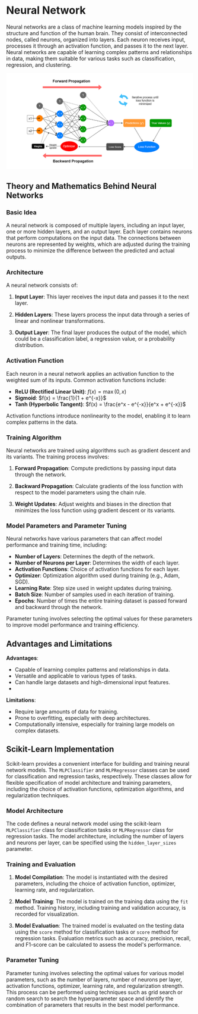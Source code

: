 # Neural Network

Neural networks are a class of machine learning models inspired by the structure and function of the human brain. They consist of interconnected nodes, called neurons, organized into layers. Each neuron receives input, processes it through an activation function, and passes it to the next layer. Neural networks are capable of learning complex patterns and relationships in data, making them suitable for various tasks such as classification, regression, and clustering.

![image](https://github.com/kjarjoura/INDE577/blob/main/Images/nn.png)


## Theory and Mathematics Behind Neural Networks

### Basic Idea

A neural network is composed of multiple layers, including an input layer, one or more hidden layers, and an output layer. Each layer contains neurons that perform computations on the input data. The connections between neurons are represented by weights, which are adjusted during the training process to minimize the difference between the predicted and actual outputs.

### Architecture

A neural network consists of:

1. **Input Layer**: This layer receives the input data and passes it to the next layer.

2. **Hidden Layers**: These layers process the input data through a series of linear and nonlinear transformations.

3. **Output Layer**: The final layer produces the output of the model, which could be a classification label, a regression value, or a probability distribution.

### Activation Function

Each neuron in a neural network applies an activation function to the weighted sum of its inputs. Common activation functions include:

- **ReLU (Rectified Linear Unit)**: $f(x) = \max(0, x)$
- **Sigmoid**: $f(x) = \frac{1}{1 + e^{-x}}$
- **Tanh (Hyperbolic Tangent)**: $f(x) = \frac{e^x - e^{-x}}{e^x + e^{-x}}$

Activation functions introduce nonlinearity to the model, enabling it to learn complex patterns in the data.

### Training Algorithm

Neural networks are trained using algorithms such as gradient descent and its variants. The training process involves:

1. **Forward Propagation**: Compute predictions by passing input data through the network.

2. **Backward Propagation**: Calculate gradients of the loss function with respect to the model parameters using the chain rule.

3. **Weight Updates**: Adjust weights and biases in the direction that minimizes the loss function using gradient descent or its variants.

### Model Parameters and Parameter Tuning

Neural networks have various parameters that can affect model performance and training time, including:

- **Number of Layers**: Determines the depth of the network.
- **Number of Neurons per Layer**: Determines the width of each layer.
- **Activation Functions**: Choice of activation functions for each layer.
- **Optimizer**: Optimization algorithm used during training (e.g., Adam, SGD).
- **Learning Rate**: Step size used in weight updates during training.
- **Batch Size**: Number of samples used in each iteration of training.
- **Epochs**: Number of times the entire training dataset is passed forward and backward through the network.

Parameter tuning involves selecting the optimal values for these parameters to improve model performance and training efficiency.

## Advantages and Limitations
**Advantages**:
  - Capable of learning complex patterns and relationships in data.
  - Versatile and applicable to various types of tasks.
  - Can handle large datasets and high-dimensional input features.
  - 
**Limitations**:
  - Require large amounts of data for training.
  - Prone to overfitting, especially with deep architectures.
  - Computationally intensive, especially for training large models on complex datasets.

## Scikit-Learn Implementation

Scikit-learn provides a convenient interface for building and training neural network models. The `MLPClassifier` and `MLPRegressor` classes can be used for classification and regression tasks, respectively. These classes allow for flexible specification of model architecture and training parameters, including the choice of activation functions, optimization algorithms, and regularization techniques.

### Model Architecture

The code defines a neural network model using the scikit-learn `MLPClassifier` class for classification tasks or `MLPRegressor` class for regression tasks. The model architecture, including the number of layers and neurons per layer, can be specified using the `hidden_layer_sizes` parameter.

### Training and Evaluation

1. **Model Compilation**: The model is instantiated with the desired parameters, including the choice of activation function, optimizer, learning rate, and regularization.

2. **Model Training**: The model is trained on the training data using the `fit` method. Training history, including training and validation accuracy, is recorded for visualization.

3. **Model Evaluation**: The trained model is evaluated on the testing data using the `score` method for classification tasks or `score` method for regression tasks. Evaluation metrics such as accuracy, precision, recall, and F1-score can be calculated to assess the model's performance.

### Parameter Tuning

Parameter tuning involves selecting the optimal values for various model parameters, such as the number of layers, number of neurons per layer, activation functions, optimizer, learning rate, and regularization strength. This process can be performed using techniques such as grid search or random search to search the hyperparameter space and identify the combination of parameters that results in the best model performance.

